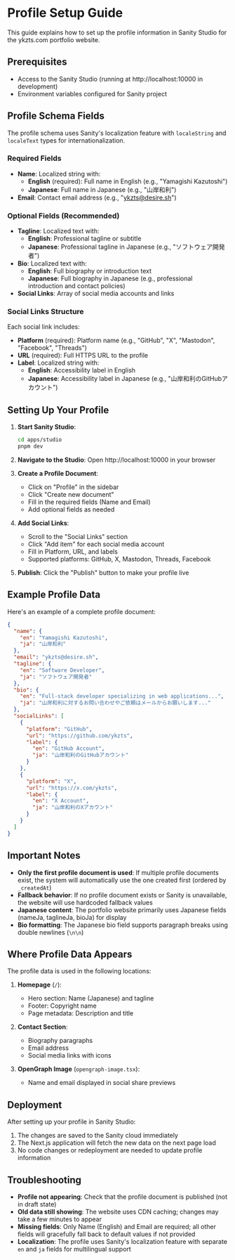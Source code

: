 # Profile Setup Guide

This guide explains how to set up the profile information in Sanity Studio for the ykzts.com portfolio website.

## Prerequisites

- Access to the Sanity Studio (running at http://localhost:10000 in development)
- Environment variables configured for Sanity project

## Profile Schema Fields

The profile schema uses Sanity's localization feature with `localeString` and `localeText` types for internationalization.

### Required Fields

- **Name**: Localized string with:
  - **English** (required): Full name in English (e.g., "Yamagishi Kazutoshi")
  - **Japanese**: Full name in Japanese (e.g., "山岸和利")
- **Email**: Contact email address (e.g., "ykzts@desire.sh")

### Optional Fields (Recommended)

- **Tagline**: Localized text with:
  - **English**: Professional tagline or subtitle
  - **Japanese**: Professional tagline in Japanese (e.g., "ソフトウェア開発者")
- **Bio**: Localized text with:
  - **English**: Full biography or introduction text
  - **Japanese**: Full biography in Japanese (e.g., professional introduction and contact policies)
- **Social Links**: Array of social media accounts and links

### Social Links Structure

Each social link includes:
- **Platform** (required): Platform name (e.g., "GitHub", "X", "Mastodon", "Facebook", "Threads")
- **URL** (required): Full HTTPS URL to the profile
- **Label**: Localized string with:
  - **English**: Accessibility label in English
  - **Japanese**: Accessibility label in Japanese (e.g., "山岸和利のGitHubアカウント")

## Setting Up Your Profile

1. **Start Sanity Studio**:
   ```bash
   cd apps/studio
   pnpm dev
   ```

2. **Navigate to the Studio**: Open http://localhost:10000 in your browser

3. **Create a Profile Document**:
   - Click on "Profile" in the sidebar
   - Click "Create new document"
   - Fill in the required fields (Name and Email)
   - Add optional fields as needed

4. **Add Social Links**:
   - Scroll to the "Social Links" section
   - Click "Add item" for each social media account
   - Fill in Platform, URL, and labels
   - Supported platforms: GitHub, X, Mastodon, Threads, Facebook

5. **Publish**: Click the "Publish" button to make your profile live

## Example Profile Data

Here's an example of a complete profile document:

```json
{
  "name": {
    "en": "Yamagishi Kazutoshi",
    "ja": "山岸和利"
  },
  "email": "ykzts@desire.sh",
  "tagline": {
    "en": "Software Developer",
    "ja": "ソフトウェア開発者"
  },
  "bio": {
    "en": "Full-stack developer specializing in web applications...",
    "ja": "山岸和利に対するお問い合わせやご依頼はメールからお願いします..."
  },
  "socialLinks": [
    {
      "platform": "GitHub",
      "url": "https://github.com/ykzts",
      "label": {
        "en": "GitHub Account",
        "ja": "山岸和利のGitHubアカウント"
      }
    },
    {
      "platform": "X",
      "url": "https://x.com/ykzts",
      "label": {
        "en": "X Account",
        "ja": "山岸和利のXアカウント"
      }
    }
  ]
}
```

## Important Notes

- **Only the first profile document is used**: If multiple profile documents exist, the system will automatically use the one created first (ordered by `_createdAt`)
- **Fallback behavior**: If no profile document exists or Sanity is unavailable, the website will use hardcoded fallback values
- **Japanese content**: The portfolio website primarily uses Japanese fields (nameJa, taglineJa, bioJa) for display
- **Bio formatting**: The Japanese bio field supports paragraph breaks using double newlines (`\n\n`)

## Where Profile Data Appears

The profile data is used in the following locations:

1. **Homepage** (`/`):
   - Hero section: Name (Japanese) and tagline
   - Footer: Copyright name
   - Page metadata: Description and title

2. **Contact Section**:
   - Biography paragraphs
   - Email address
   - Social media links with icons

3. **OpenGraph Image** (`opengraph-image.tsx`):
   - Name and email displayed in social share previews

## Deployment

After setting up your profile in Sanity Studio:

1. The changes are saved to the Sanity cloud immediately
2. The Next.js application will fetch the new data on the next page load
3. No code changes or redeployment are needed to update profile information

## Troubleshooting

- **Profile not appearing**: Check that the profile document is published (not in draft state)
- **Old data still showing**: The website uses CDN caching; changes may take a few minutes to appear
- **Missing fields**: Only Name (English) and Email are required; all other fields will gracefully fall back to default values if not provided
- **Localization**: The profile uses Sanity's localization feature with separate `en` and `ja` fields for multilingual support
